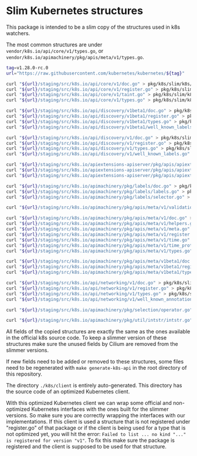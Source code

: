 # Slim Kubernetes structures

This package is intended to be a slim copy of the structures used in k8s watchers.

The most common structures are under `vendor/k8s.io/api/core/v1/types.go`, or
`vendor/k8s.io/apimachinery/pkg/apis/meta/v1/types.go`.

```bash
tag=v1.28.0-rc.0
url="https://raw.githubusercontent.com/kubernetes/kubernetes/${tag}"

curl "${url}/staging/src/k8s.io/api/core/v1/doc.go" > pkg/k8s/slim/k8s/api/core/v1/doc.go
curl "${url}/staging/src/k8s.io/api/core/v1/register.go" > pkg/k8s/slim/k8s/api/core/v1/register.go
curl "${url}/staging/src/k8s.io/api/core/v1/taint.go" > pkg/k8s/slim/k8s/api/core/v1/taint.go
curl "${url}/staging/src/k8s.io/api/core/v1/types.go" > pkg/k8s/slim/k8s/api/core/v1/types.go

curl "${url}/staging/src/k8s.io/api/discovery/v1beta1/doc.go" > pkg/k8s/slim/k8s/api/discovery/v1beta1/doc.go
curl "${url}/staging/src/k8s.io/api/discovery/v1beta1/register.go" > pkg/k8s/slim/k8s/api/discovery/v1beta1/register.go
curl "${url}/staging/src/k8s.io/api/discovery/v1beta1/types.go" > pkg/k8s/slim/k8s/api/discovery/v1beta1/types.go
curl "${url}/staging/src/k8s.io/api/discovery/v1beta1/well_known_labels.go" > pkg/k8s/slim/k8s/api/discovery/v1beta1/well_known_labels.go

curl "${url}/staging/src/k8s.io/api/discovery/v1/doc.go" > pkg/k8s/slim/k8s/api/discovery/v1/doc.go
curl "${url}/staging/src/k8s.io/api/discovery/v1/register.go" > pkg/k8s/slim/k8s/api/discovery/v1/register.go
curl "${url}/staging/src/k8s.io/api/discovery/v1/types.go" > pkg/k8s/slim/k8s/api/discovery/v1/types.go
curl "${url}/staging/src/k8s.io/api/discovery/v1/well_known_labels.go" > pkg/k8s/slim/k8s/api/discovery/v1/well_known_labels.go

curl "${url}/staging/src/k8s.io/apiextensions-apiserver/pkg/apis/apiextensions/v1/doc.go" > pkg/k8s/slim/k8s/apis/apiextensions/v1/doc.go
curl "${url}/staging/src/k8s.io/apiextensions-apiserver/pkg/apis/apiextensions/v1/register.go" > pkg/k8s/slim/k8s/apis/apiextensions/v1/register.go
curl "${url}/staging/src/k8s.io/apiextensions-apiserver/pkg/apis/apiextensions/v1/types.go" > pkg/k8s/slim/k8s/apis/apiextensions/v1/types.go

curl "${url}/staging/src/k8s.io/apimachinery/pkg/labels/doc.go" > pkg/k8s/slim/k8s/apis/labels/doc.go
curl "${url}/staging/src/k8s.io/apimachinery/pkg/labels/labels.go" > pkg/k8s/slim/k8s/apis/labels/labels.go
curl "${url}/staging/src/k8s.io/apimachinery/pkg/labels/selector.go" > pkg/k8s/slim/k8s/apis/labels/selector.go

curl "${url}/staging/src/k8s.io/apimachinery/pkg/apis/meta/v1/validation/validation.go" > pkg/k8s/slim/k8s/apis/meta/v1/validation/validation.go

curl "${url}/staging/src/k8s.io/apimachinery/pkg/apis/meta/v1/doc.go" > pkg/k8s/slim/k8s/apis/meta/v1/doc.go
curl "${url}/staging/src/k8s.io/apimachinery/pkg/apis/meta/v1/helpers.go" > pkg/k8s/slim/k8s/apis/meta/v1/helpers.go
curl "${url}/staging/src/k8s.io/apimachinery/pkg/apis/meta/v1/meta.go" > pkg/k8s/slim/k8s/apis/meta/v1/meta.go
curl "${url}/staging/src/k8s.io/apimachinery/pkg/apis/meta/v1/register.go" > pkg/k8s/slim/k8s/apis/meta/v1/register.go
curl "${url}/staging/src/k8s.io/apimachinery/pkg/apis/meta/v1/time.go" > pkg/k8s/slim/k8s/apis/meta/v1/time.go
curl "${url}/staging/src/k8s.io/apimachinery/pkg/apis/meta/v1/time_proto.go" > pkg/k8s/slim/k8s/apis/meta/v1/time_proto.go
curl "${url}/staging/src/k8s.io/apimachinery/pkg/apis/meta/v1/types.go" > pkg/k8s/slim/k8s/apis/meta/v1/types.go

curl "${url}/staging/src/k8s.io/apimachinery/pkg/apis/meta/v1beta1/doc.go" > pkg/k8s/slim/k8s/apis/meta/v1beta1/doc.go
curl "${url}/staging/src/k8s.io/apimachinery/pkg/apis/meta/v1beta1/register.go" > pkg/k8s/slim/k8s/apis/meta/v1beta1/register.go
curl "${url}/staging/src/k8s.io/apimachinery/pkg/apis/meta/v1beta1/types.go" > pkg/k8s/slim/k8s/apis/meta/v1beta1/types.go

curl "${url}/staging/src/k8s.io/api/networking/v1/doc.go" > pkg/k8s/slim/k8s/api/networking/v1/doc.go
curl "${url}/staging/src/k8s.io/api/networking/v1/register.go" > pkg/k8s/slim/k8s/api/networking/v1/register.go
curl "${url}/staging/src/k8s.io/api/networking/v1/types.go" > pkg/k8s/slim/k8s/api/networking/v1/types.go
curl "${url}/staging/src/k8s.io/api/networking/v1/well_known_annotations.go" > pkg/k8s/slim/k8s/api/networking/v1/well_known_annotations.go

curl "${url}/staging/src/k8s.io/apimachinery/pkg/selection/operator.go" > pkg/k8s/slim/k8s/apis/selection/operator.go

curl "${url}/staging/src/k8s.io/apimachinery/pkg/util/intstr/intstr.go" > pkg/k8s/slim/k8s/apis/util/intstr/intstr.go
```

All fields of the copied structures are exactly the same as the ones available
in the official k8s source code. To keep a slimmer version of these structures
make sure the unused fields by Cilium are removed from the slimmer versions.

If new fields need to be added or removed to these structures, some files need
to be regenerated with `make generate-k8s-api` in the root directory of this
repository.

The directory `./k8s/client` is entirely auto-generated. This directory has the
source code of an optimized Kubernetes client.

With this optimized Kubernetes client we can wrap some official and
non-optimized Kubernetes interfaces with the ones built for the slimmer
versions. So make sure you are correctly wrapping the interfaces with our
implementations. If this client is used a structure that is not registered under
"register.go" of that package or if the client is being used for a type that is
not optimized yet, you will hit the error:
`Failed to list ... no kind "..." is registered for version "v1"`. To fix this
make sure the package is registered and the client is supposed to be used
for that structure.
